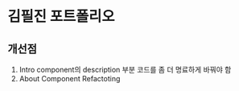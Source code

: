 # 김필진 포트폴리오

## 개선점

1. Intro component의 description 부분 코드를 좀 더 명료하게 바꿔야 함
2. About Component Refactoting
